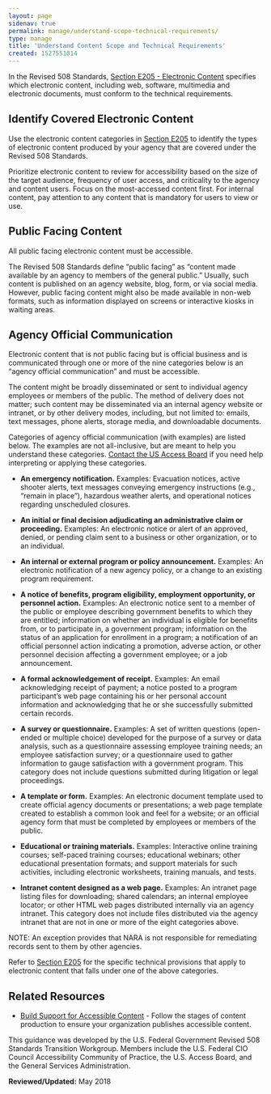 ```yaml
---
layout: page
sidenav: true
permalink: manage/understand-scope-technical-requirements/
type: manage
title: 'Understand Content Scope and Technical Requirements'
created: 1527551014
---
```


In the Revised 508 Standards, [Section E205 - Electronic Content][1] specifies which electronic content, including web, software, multimedia and electronic documents, must conform to the technical requirements.

## Identify Covered Electronic Content

Use the electronic content categories in [Section E205][1] to identify the types of electronic content produced by your agency that are covered under the Revised 508 Standards.

Prioritize electronic content to review for accessibility based on the size of the target audience, frequency of user access, and criticality to the agency and content users. Focus on the most-accessed content first. For internal content, pay attention to any content that is mandatory for users to view or use.

## Public Facing Content

All public facing electronic content must be accessible.

The Revised 508 Standards define “public facing” as “content made available by an agency to members of the general public.” Usually, such content is published on an agency website, blog, form, or via social media. However, public facing content might also be made available in non-web formats, such as information displayed on screens or interactive kiosks in waiting areas.

## Agency Official Communication

Electronic content that is not public facing but is official business and is communicated through one or more of the nine categories below is an “agency official communication” and must be accessible.

The content might be broadly disseminated or sent to individual agency employees or members of the public. The method of delivery does not matter; such content may be disseminated via an internal agency website or intranet, or by other delivery modes, including, but not limited to: emails, text messages, phone alerts, storage media, and downloadable documents.

Categories of agency official communication (with examples) are listed below. The examples are not all-inclusive, but are meant to help you understand these categories.  [Contact the US Access Board][2] if you need help interpreting or applying these categories.

  * **An emergency notification.** Examples: Evacuation notices, active shooter alerts, text messages conveying emergency instructions (e.g., “remain in place”), hazardous weather alerts, and operational notices regarding unscheduled closures.

  * **An initial or final decision adjudicating an administrative claim or proceeding.** Examples: An electronic notice or alert of an approved, denied, or pending claim sent to a business or other organization, or to an individual.

  * **An internal or external program or policy announcement.** Examples: An electronic notification of a new agency policy, or a change to an existing program requirement.

  * **A notice of benefits, program eligibility, employment opportunity, or personnel action.** Examples: An electronic notice sent to a member of the public or employee describing government benefits to which they are entitled; information on whether an individual is eligible for benefits from, or to participate in, a government program; information on the status of an application for enrollment in a program; a notification of an official personnel action indicating a promotion, adverse action, or other personnel decision affecting a government employee; or a job announcement.

  * **A formal acknowledgement of receipt.** Examples: An email acknowledging receipt of payment; a notice posted to a program participant’s web page containing his or her personal account information and acknowledging that he or she successfully submitted certain records.

  * **A survey or questionnaire.** Examples: A set of written questions (open-ended or multiple choice) developed for the purpose of a survey or data analysis, such as a questionnaire assessing employee training needs; an employee satisfaction survey; or a questionnaire used to gather information to gauge satisfaction with a government program. This category does not include questions submitted during litigation or legal proceedings.

  * **A template or form.** Examples: An electronic document template used to create official agency documents or presentations; a web page template created to establish a common look and feel for a website; or an official agency form that must be completed by employees or members of the public.

  * **Educational or training materials.** Examples: Interactive online training courses; self-paced training courses; educational webinars; other educational presentation formats; and support materials for such activities, including electronic worksheets, training manuals, and tests.

  * **Intranet content designed as a web page.** Examples: An intranet page listing files for downloading; shared calendars; an internal employee locator; or other HTML web pages distributed internally via an agency intranet. This category does not include files distributed via the agency intranet that are not in one or more of the eight categories above.</p></ol> 

NOTE: An exception provides that NARA is not responsible for remediating records sent to them by other agencies.

Refer to  [Section E205][1] for the specific technical provisions that apply to electronic content that falls under one of the above categories.

## Related Resources

  *  [Build Support for Accessible Content][3] - Follow the stages of content production to ensure your organization publishes accessible content.

This guidance was developed by the U.S. Federal Government Revised 508 Standards Transition Workgroup. Members include the U.S. Federal CIO Council Accessibility Community of Practice, the U.S. Access Board, and the General Services Administration.

  


**Reviewed/Updated:** May 2018

 [1]: https://www.access-board.gov/guidelines-and-standards/communications-and-it/about-the-ict-refresh/final-rule/text-of-the-standards-and-guidelines#E205-content
 [2]: https://www.access-board.gov/contact-us
 [3]: {{site.baseurl}}/manage/support-accessible-content